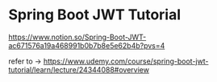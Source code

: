 # Spring Boot JWT Tutorial
https://www.notion.so/Spring-Boot-JWT-ac671576a19a468991b0b7b8e5e62b4b?pvs=4

refer to -> https://www.udemy.com/course/spring-boot-jwt-tutorial/learn/lecture/24344088#overview
